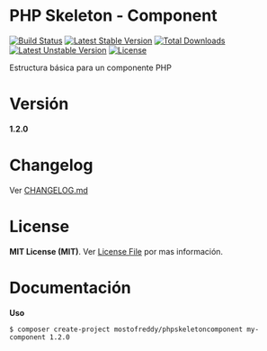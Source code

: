 # PHP Skeleton - Component

[![Build Status](https://travis-ci.org/mostofreddy/php-skeleton-component.svg?branch=master)](https://travis-ci.org/mostofreddy/php-skeleton-component)
[![Latest Stable Version](https://poser.pugx.org/mostofreddy/phpskeletoncomponent/v/stable.svg)](https://packagist.org/packages/mostofreddy/phpskeletoncomponent)
[![Total Downloads](https://poser.pugx.org/mostofreddy/phpskeletoncomponent/downloads.svg)](https://packagist.org/packages/mostofreddy/phpskeletoncomponent)
[![Latest Unstable Version](https://poser.pugx.org/mostofreddy/phpskeletoncomponent/v/unstable.svg)](https://packagist.org/mostofreddy/phpskeletoncomponent)
[![License](https://poser.pugx.org/mostofreddy/phpskeletoncomponent/license.svg)](https://packagist.org/packages/mostofreddy/phpskeletoncomponent)

Estructura básica para un componente PHP

# Versión

__1.2.0__

# Changelog

Ver [CHANGELOG.md](CHANGELOG.md)

# License

__MIT License (MIT)__. Ver [License File](LICENSE.md) por mas información.

# Documentación

__Uso__

```
$ composer create-project mostofreddy/phpskeletoncomponent my-component 1.2.0
```

